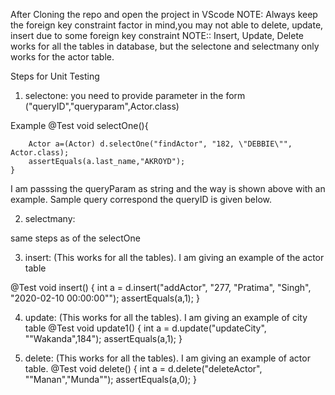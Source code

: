 After Cloning the repo and open the project in VScode
NOTE: Always keep the foreign key constraint factor in mind,you may not able to delete, update, insert due to some foreign key constraint
NOTE:: Insert, Update, Delete works for all the tables in database, but the selectone and selectmany only works for the actor table.


Steps for Unit Testing

1) selectone: 
you need to provide parameter in the form ("queryID","queryparam",Actor.class)

Example
@Test
    void selectOne(){

        Actor a=(Actor) d.selectOne("findActor", "182, \"DEBBIE\"", Actor.class);
        assertEquals(a.last_name,"AKROYD");
    }

I am passsing the queryParam as string and the way is shown above with an example.
Sample query correspond the queryID is given below.


2) selectmany: 

same steps as of the selectOne


3) insert:                   (This works for all the tables). I am giving an example of the actor table

@Test
    void insert() {
        int a  = d.insert("addActor", "277, \"Pratima\", \"Singh\", \"2020-02-10 00:00:00\"");
        assertEquals(a,1);
    }


4) update:       (This works for all the tables). I am giving an example of city table
@Test
    void update1()
    {
        int a  = d.update("updateCity", "\"Wakanda\",184");
        assertEquals(a,1);
    }


5) delete:   (This works for all the tables). I am giving an example of actor table.
@Test
    void delete() {
        int a  = d.delete("deleteActor", "\"Manan\",\"Munda\"");
        assertEquals(a,0);
    }


